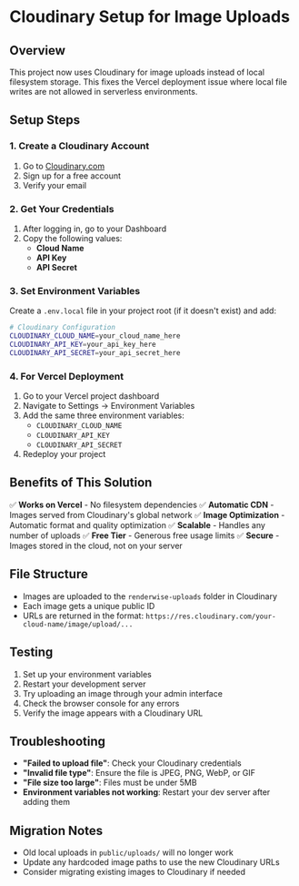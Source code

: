 # Cloudinary Setup for Image Uploads

## Overview
This project now uses Cloudinary for image uploads instead of local filesystem storage. This fixes the Vercel deployment issue where local file writes are not allowed in serverless environments.

## Setup Steps

### 1. Create a Cloudinary Account
1. Go to [Cloudinary.com](https://cloudinary.com)
2. Sign up for a free account
3. Verify your email

### 2. Get Your Credentials
1. After logging in, go to your Dashboard
2. Copy the following values:
   - **Cloud Name**
   - **API Key**
   - **API Secret**

### 3. Set Environment Variables
Create a `.env.local` file in your project root (if it doesn't exist) and add:

```bash
# Cloudinary Configuration
CLOUDINARY_CLOUD_NAME=your_cloud_name_here
CLOUDINARY_API_KEY=your_api_key_here
CLOUDINARY_API_SECRET=your_api_secret_here
```

### 4. For Vercel Deployment
1. Go to your Vercel project dashboard
2. Navigate to Settings → Environment Variables
3. Add the same three environment variables:
   - `CLOUDINARY_CLOUD_NAME`
   - `CLOUDINARY_API_KEY`
   - `CLOUDINARY_API_SECRET`
4. Redeploy your project

## Benefits of This Solution

✅ **Works on Vercel** - No filesystem dependencies
✅ **Automatic CDN** - Images served from Cloudinary's global network
✅ **Image Optimization** - Automatic format and quality optimization
✅ **Scalable** - Handles any number of uploads
✅ **Free Tier** - Generous free usage limits
✅ **Secure** - Images stored in the cloud, not on your server

## File Structure
- Images are uploaded to the `renderwise-uploads` folder in Cloudinary
- Each image gets a unique public ID
- URLs are returned in the format: `https://res.cloudinary.com/your-cloud-name/image/upload/...`

## Testing
1. Set up your environment variables
2. Restart your development server
3. Try uploading an image through your admin interface
4. Check the browser console for any errors
5. Verify the image appears with a Cloudinary URL

## Troubleshooting
- **"Failed to upload file"**: Check your Cloudinary credentials
- **"Invalid file type"**: Ensure the file is JPEG, PNG, WebP, or GIF
- **"File size too large"**: Files must be under 5MB
- **Environment variables not working**: Restart your dev server after adding them

## Migration Notes
- Old local uploads in `public/uploads/` will no longer work
- Update any hardcoded image paths to use the new Cloudinary URLs
- Consider migrating existing images to Cloudinary if needed
